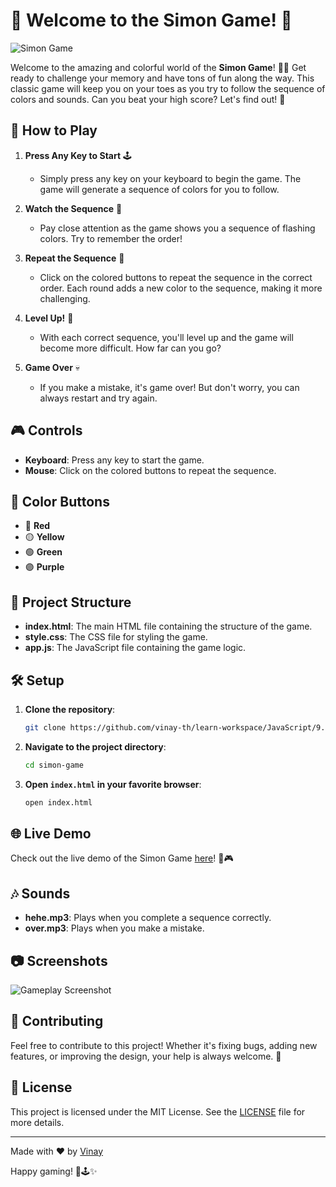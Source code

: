 # 🎉 Welcome to the Simon Game! 🎉

![Simon Game](https://upload.wikimedia.org/wikipedia/commons/thumb/7/70/Simon_Electronic_Game.jpg/800px-Simon_Electronic_Game.jpg)

Welcome to the amazing and colorful world of the **Simon Game**! 🌈✨ Get ready to challenge your memory and have tons of fun along the way. This classic game will keep you on your toes as you try to follow the sequence of colors and sounds. Can you beat your high score? Let's find out! 🚀

## 🌟 How to Play

1. **Press Any Key to Start** 🕹️
   - Simply press any key on your keyboard to begin the game. The game will generate a sequence of colors for you to follow.

2. **Watch the Sequence** 👀
   - Pay close attention as the game shows you a sequence of flashing colors. Try to remember the order!

3. **Repeat the Sequence** 🧠
   - Click on the colored buttons to repeat the sequence in the correct order. Each round adds a new color to the sequence, making it more challenging.

4. **Level Up!** 🚀
   - With each correct sequence, you'll level up and the game will become more difficult. How far can you go?

5. **Game Over** 💀
   - If you make a mistake, it's game over! But don't worry, you can always restart and try again.

## 🎮 Controls

- **Keyboard**: Press any key to start the game.
- **Mouse**: Click on the colored buttons to repeat the sequence.

## 🎨 Color Buttons

- 🔴 **Red**
- 🟡 **Yellow**
- 🟢 **Green**
- 🟣 **Purple**

## 🔧 Project Structure

- **index.html**: The main HTML file containing the structure of the game.
- **style.css**: The CSS file for styling the game.
- **app.js**: The JavaScript file containing the game logic.

## 🛠️ Setup

1. **Clone the repository**:
   ```bash
   git clone https://github.com/vinay-th/learn-workspace/JavaScript/9. Mini Proj/Simon Says.git
   ```
2. **Navigate to the project directory**:
   ```bash
   cd simon-game
   ```
3. **Open `index.html` in your favorite browser**:
   ```bash
   open index.html
   ```

## 🌐 Live Demo

Check out the live demo of the Simon Game [here](https://hawk-10.github.io/simon-says/)! 🚀🎮

## 🎶 Sounds

- **hehe.mp3**: Plays when you complete a sequence correctly.
- **over.mp3**: Plays when you make a mistake.

## 📷 Screenshots

![Gameplay Screenshot](https://via.placeholder.com/800x600?text=Gameplay+Screenshot)

## 🙌 Contributing

Feel free to contribute to this project! Whether it's fixing bugs, adding new features, or improving the design, your help is always welcome. 💖

## 📜 License

This project is licensed under the MIT License. See the [LICENSE](LICENSE) file for more details.

---

Made with ❤️ by [Vinay](https://github.com/vinay-th) 

Happy gaming! 🎉🕹️✨
